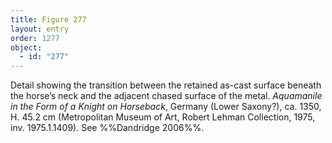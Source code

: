 ```yaml
---
title: Figure 277
layout: entry
order: 1277
object:
  - id: "277"
---
```


Detail showing the transition between the retained as-cast surface beneath the horse’s neck and the adjacent chased surface of the metal. *Aquamanile in the Form of a Knight on Horseback*, Germany (Lower Saxony?), ca. 1350, H. 45.2 cm (Metropolitan Museum of Art, Robert Lehman Collection, 1975, inv. 1975.1.1409). See %%Dandridge 2006%%.
